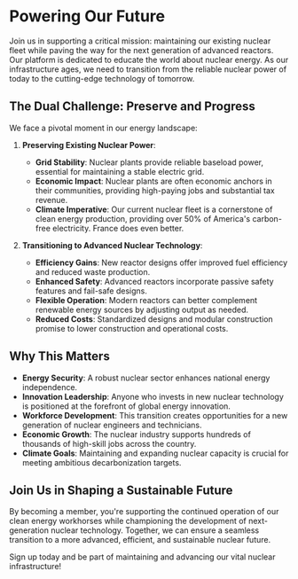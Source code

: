 # Powering Our Future

Join us in supporting a critical mission: maintaining our existing nuclear fleet while paving the way for the next generation of advanced reactors. Our platform is dedicated to educate the world about nuclear energy. As our infrastructure ages, we need to transition from the reliable nuclear power of today to the cutting-edge technology of tomorrow.

## The Dual Challenge: Preserve and Progress

We face a pivotal moment in our energy landscape:

1. **Preserving Existing Nuclear Power**:

   - **Grid Stability**: Nuclear plants provide reliable baseload power, essential for maintaining a stable electric grid.
   - **Economic Impact**: Nuclear plants are often economic anchors in their communities, providing high-paying jobs and substantial tax revenue.
   - **Climate Imperative**: Our current nuclear fleet is a cornerstone of clean energy production, providing over 50% of America's carbon-free electricity. France does even better.

2. **Transitioning to Advanced Nuclear Technology**:
   - **Efficiency Gains**: New reactor designs offer improved fuel efficiency and reduced waste production.
   - **Enhanced Safety**: Advanced reactors incorporate passive safety features and fail-safe designs.
   - **Flexible Operation**: Modern reactors can better complement renewable energy sources by adjusting output as needed.
   - **Reduced Costs**: Standardized designs and modular construction promise to lower construction and operational costs.

## Why This Matters

- **Energy Security**: A robust nuclear sector enhances national energy independence.
- **Innovation Leadership**: Anyone who invests in new nuclear technology is positioned at the forefront of global energy innovation.
- **Workforce Development**: This transition creates opportunities for a new generation of nuclear engineers and technicians.
- **Economic Growth**: The nuclear industry supports hundreds of thousands of high-skill jobs across the country.
- **Climate Goals**: Maintaining and expanding nuclear capacity is crucial for meeting ambitious decarbonization targets.

## Join Us in Shaping a Sustainable Future

By becoming a member, you're supporting the continued operation of our clean energy workhorses while championing the development of next-generation nuclear technology. Together, we can ensure a seamless transition to a more advanced, efficient, and sustainable nuclear future.

Sign up today and be part of maintaining and advancing our vital nuclear infrastructure!
